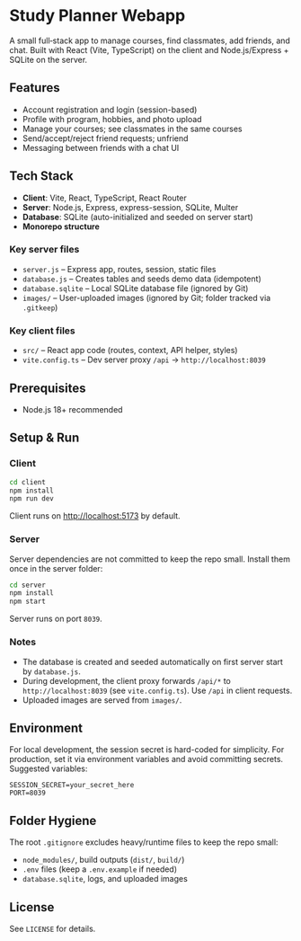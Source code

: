 
# Study Planner Webapp

A small full‑stack app to manage courses, find classmates, add friends, and chat. Built with React (Vite, TypeScript) on the client and Node.js/Express + SQLite on the server.

## Features

- Account registration and login (session-based)
- Profile with program, hobbies, and photo upload
- Manage your courses; see classmates in the same courses
- Send/accept/reject friend requests; unfriend
- Messaging between friends with a chat UI

## Tech Stack

- **Client**: Vite, React, TypeScript, React Router  
- **Server**: Node.js, Express, express-session, SQLite, Multer  
- **Database**: SQLite (auto-initialized and seeded on server start)  
- **Monorepo structure**  

### Key server files

- `server.js` – Express app, routes, session, static files  
- `database.js` – Creates tables and seeds demo data (idempotent)  
- `database.sqlite` – Local SQLite database file (ignored by Git)  
- `images/` – User-uploaded images (ignored by Git; folder tracked via `.gitkeep`)  

### Key client files

- `src/` – React app code (routes, context, API helper, styles)  
- `vite.config.ts` – Dev server proxy `/api` → `http://localhost:8039`  

## Prerequisites

- Node.js 18+ recommended

## Setup & Run

### Client

```bash
cd client
npm install
npm run dev
```

Client runs on [http://localhost:5173](http://localhost:5173) by default.

### Server

Server dependencies are not committed to keep the repo small. Install them once in the server folder:

```bash
cd server
npm install
npm start
```

Server runs on port `8039`.

### Notes

* The database is created and seeded automatically on first server start by `database.js`.
* During development, the client proxy forwards `/api/*` to `http://localhost:8039` (see `vite.config.ts`). Use `/api` in client requests.
* Uploaded images are served from `images/`.

## Environment

For local development, the session secret is hard-coded for simplicity. For production, set it via environment variables and avoid committing secrets. Suggested variables:

```text
SESSION_SECRET=your_secret_here
PORT=8039
```

## Folder Hygiene

The root `.gitignore` excludes heavy/runtime files to keep the repo small:

* `node_modules/`, build outputs (`dist/`, `build/`)
* `.env` files (keep a `.env.example` if needed)
* `database.sqlite`, logs, and uploaded images

## License

See `LICENSE` for details.


